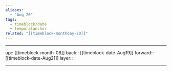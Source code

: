 ```yaml
---
aliases:
  - "Aug 20"
tags:
  - timeblock/date
  - temporalanchor
related: "[[timeblock-monthday-20]]"
---
```




***

up:: [[timeblock-month-08]]
back:: [[timeblock-date-Aug19]]
forward:: [[timeblock-date-Aug21]]
layer:: 

***
